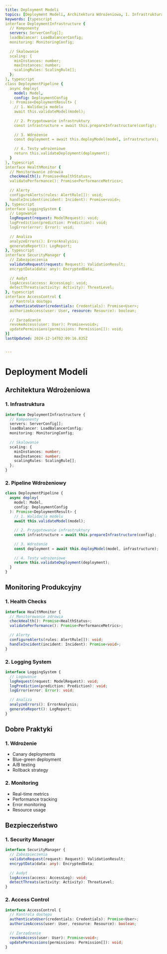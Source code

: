 ```yaml
---
title: Deployment Modeli
topics: [Deployment Modeli, Architektura Wdrożeniowa, 1. Infrastruktura, 2. Pipeline Wdrożeniowy, Monitoring Produkcyjny, 1. Health Checks, 2. Logging System, Dobre Praktyki, 1. Wdrożenie, 2. Monitoring, Bezpieczeństwo, 1. Security Manager, 2. Access Control]
keywords: [typescript
interface DeploymentInfrastructure {
  // Komponenty
  servers: ServerConfig[];
  loadBalancer: LoadBalancerConfig;
  monitoring: MonitoringConfig;
  
  // Skalowanie
  scaling: {
    minInstances: number;
    maxInstances: number;
    scalingRules: ScalingRule[];
  };
}, typescript
class DeploymentPipeline {
  async deploy(
    model: Model,
    config: DeploymentConfig
  ): Promise<DeploymentResult> {
    // 1. Walidacja modelu
    await this.validateModel(model);
    
    // 2. Przygotowanie infrastruktury
    const infrastructure = await this.prepareInfrastructure(config);
    
    // 3. Wdrożenie
    const deployment = await this.deployModel(model, infrastructure);
    
    // 4. Testy wdrożeniowe
    return this.validateDeployment(deployment);
  }
}, typescript
interface HealthMonitor {
  // Monitorowanie zdrowia
  checkHealth(): Promise<HealthStatus>;
  validatePerformance(): Promise<PerformanceMetrics>;
  
  // Alerty
  configureAlerts(rules: AlertRule[]): void;
  handleIncident(incident: Incident): Promise<void>;
}, typescript
interface LoggingSystem {
  // Logowanie
  logRequest(request: ModelRequest): void;
  logPrediction(prediction: Prediction): void;
  logError(error: Error): void;
  
  // Analiza
  analyzeErrors(): ErrorAnalysis;
  generateReport(): LogReport;
}, typescript
interface SecurityManager {
  // Zabezpieczenia
  validateRequest(request: Request): ValidationResult;
  encryptData(data: any): EncryptedData;
  
  // Audyt
  logAccess(access: AccessLog): void;
  detectThreats(activity: Activity): ThreatLevel;
}, typescript
interface AccessControl {
  // Kontrola dostępu
  authenticateUser(credentials: Credentials): Promise<User>;
  authorizeAccess(user: User, resource: Resource): boolean;
  
  // Zarządzanie
  revokeAccess(user: User): Promise<void>;
  updatePermissions(permissions: Permission[]): void;
}]
lastUpdated: 2024-12-14T02:09:16.835Z


---
```


# Deployment Modeli

## Architektura Wdrożeniowa

### 1. Infrastruktura
```typescript
interface DeploymentInfrastructure {
  // Komponenty
  servers: ServerConfig[];
  loadBalancer: LoadBalancerConfig;
  monitoring: MonitoringConfig;
  
  // Skalowanie
  scaling: {
    minInstances: number;
    maxInstances: number;
    scalingRules: ScalingRule[];
  };
}
```

### 2. Pipeline Wdrożeniowy
```typescript
class DeploymentPipeline {
  async deploy(
    model: Model,
    config: DeploymentConfig
  ): Promise<DeploymentResult> {
    // 1. Walidacja modelu
    await this.validateModel(model);
    
    // 2. Przygotowanie infrastruktury
    const infrastructure = await this.prepareInfrastructure(config);
    
    // 3. Wdrożenie
    const deployment = await this.deployModel(model, infrastructure);
    
    // 4. Testy wdrożeniowe
    return this.validateDeployment(deployment);
  }
}
```

## Monitoring Produkcyjny

### 1. Health Checks
```typescript
interface HealthMonitor {
  // Monitorowanie zdrowia
  checkHealth(): Promise<HealthStatus>;
  validatePerformance(): Promise<PerformanceMetrics>;
  
  // Alerty
  configureAlerts(rules: AlertRule[]): void;
  handleIncident(incident: Incident): Promise<void>;
}
```

### 2. Logging System
```typescript
interface LoggingSystem {
  // Logowanie
  logRequest(request: ModelRequest): void;
  logPrediction(prediction: Prediction): void;
  logError(error: Error): void;
  
  // Analiza
  analyzeErrors(): ErrorAnalysis;
  generateReport(): LogReport;
}
```

## Dobre Praktyki

### 1. Wdrożenie
- Canary deployments
- Blue-green deployment
- A/B testing
- Rollback strategy

### 2. Monitoring
- Real-time metrics
- Performance tracking
- Error monitoring
- Resource usage

## Bezpieczeństwo

### 1. Security Manager
```typescript
interface SecurityManager {
  // Zabezpieczenia
  validateRequest(request: Request): ValidationResult;
  encryptData(data: any): EncryptedData;
  
  // Audyt
  logAccess(access: AccessLog): void;
  detectThreats(activity: Activity): ThreatLevel;
}
```

### 2. Access Control
```typescript
interface AccessControl {
  // Kontrola dostępu
  authenticateUser(credentials: Credentials): Promise<User>;
  authorizeAccess(user: User, resource: Resource): boolean;
  
  // Zarządzanie
  revokeAccess(user: User): Promise<void>;
  updatePermissions(permissions: Permission[]): void;
}
``` 